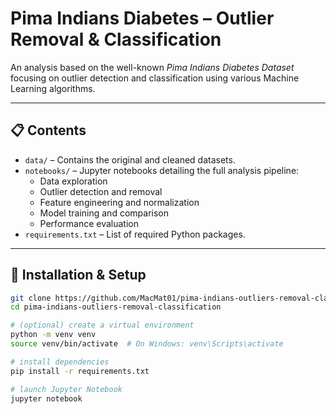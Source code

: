 # Pima Indians Diabetes – Outlier Removal & Classification

An analysis based on the well-known *Pima Indians Diabetes Dataset* focusing on outlier detection and classification using various Machine Learning algorithms.

---

## 📋 Contents

- `data/` – Contains the original and cleaned datasets.
- `notebooks/` – Jupyter notebooks detailing the full analysis pipeline:
  - Data exploration
  - Outlier detection and removal
  - Feature engineering and normalization
  - Model training and comparison
  - Performance evaluation
- `requirements.txt` – List of required Python packages.

---

## 🚀 Installation & Setup

```bash
git clone https://github.com/MacMat01/pima-indians-outliers-removal-classification.git
cd pima-indians-outliers-removal-classification

# (optional) create a virtual environment
python -m venv venv
source venv/bin/activate  # On Windows: venv\Scripts\activate

# install dependencies
pip install -r requirements.txt

# launch Jupyter Notebook
jupyter notebook
